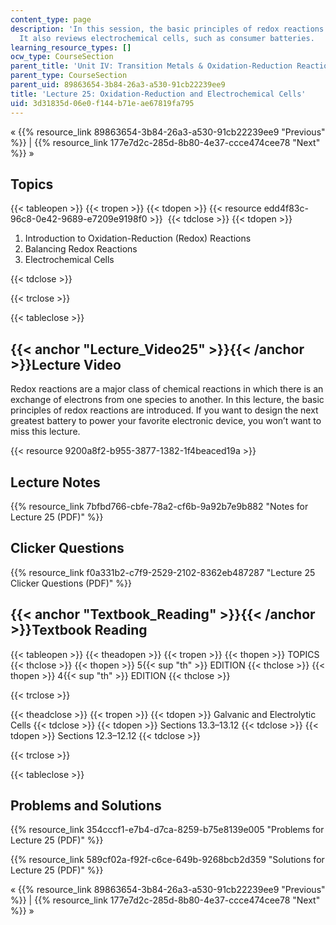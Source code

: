 ```yaml
---
content_type: page
description: 'In this session, the basic principles of redox reactions are introduced.
  It also reviews electrochemical cells, such as consumer batteries.    '
learning_resource_types: []
ocw_type: CourseSection
parent_title: 'Unit IV: Transition Metals & Oxidation-Reduction Reactions'
parent_type: CourseSection
parent_uid: 89863654-3b84-26a3-a530-91cb22239ee9
title: 'Lecture 25: Oxidation-Reduction and Electrochemical Cells'
uid: 3d31835d-06e0-f144-b71e-ae67819fa795
---
```


« {{% resource_link 89863654-3b84-26a3-a530-91cb22239ee9 "Previous" %}} | {{% resource_link 177e7d2c-285d-8b80-4e37-ccce474cee78 "Next" %}} »

Topics
------

{{< tableopen >}}
{{< tropen >}}
{{< tdopen >}}
{{< resource edd4f83c-96c8-0e42-9689-e7209e9198f0 >}} 
{{< tdclose >}}
{{< tdopen >}}


1.  Introduction to Oxidation-Reduction (Redox) Reactions
2.  Balancing Redox Reactions
3.  Electrochemical Cells


{{< tdclose >}}

{{< trclose >}}

{{< tableclose >}}

{{< anchor "Lecture_Video25" >}}{{< /anchor >}}Lecture Video
------------------------------------------------------------

Redox reactions are a major class of chemical reactions in which there is an exchange of electrons from one species to another. In this lecture, the basic principles of redox reactions are introduced. If you want to design the next greatest battery to power your favorite electronic device, you won’t want to miss this lecture.

{{< resource 9200a8f2-b955-3877-1382-1f4beaced19a >}}

Lecture Notes
-------------

{{% resource_link 7bfbd766-cbfe-78a2-cf6b-9a92b7e9b882 "Notes for Lecture 25 (PDF)" %}}

Clicker Questions
-----------------

{{% resource_link f0a331b2-c7f9-2529-2102-8362eb487287 "Lecture 25 Clicker Questions (PDF)" %}}

{{< anchor "Textbook_Reading" >}}{{< /anchor >}}Textbook Reading
----------------------------------------------------------------

{{< tableopen >}}
{{< theadopen >}}
{{< tropen >}}
{{< thopen >}}
TOPICS
{{< thclose >}}
{{< thopen >}}
5{{< sup "th" >}} EDITION
{{< thclose >}}
{{< thopen >}}
4{{< sup "th" >}} EDITION
{{< thclose >}}

{{< trclose >}}

{{< theadclose >}}
{{< tropen >}}
{{< tdopen >}}
Galvanic and Electrolytic Cells
{{< tdclose >}}
{{< tdopen >}}
Sections 13.3–13.12
{{< tdclose >}}
{{< tdopen >}}
Sections 12.3–12.12
{{< tdclose >}}

{{< trclose >}}

{{< tableclose >}}

Problems and Solutions
----------------------

{{% resource_link 354cccf1-e7b4-d7ca-8259-b75e8139e005 "Problems for Lecture 25 (PDF)" %}}

{{% resource_link 589cf02a-f92f-c6ce-649b-9268bcb2d359 "Solutions for Lecture 25 (PDF)" %}}

« {{% resource_link 89863654-3b84-26a3-a530-91cb22239ee9 "Previous" %}} | {{% resource_link 177e7d2c-285d-8b80-4e37-ccce474cee78 "Next" %}} »